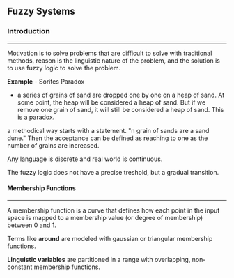 ## Fuzzy Systems ##

### Introduction ###
----

Motivation is to solve problems that are difficult to solve with traditional methods, reason is the linguistic nature of the problem, and the solution is to use fuzzy logic to solve the problem.

**Example** - Sorites Paradox
- a series of grains of sand are dropped one by one on a heap of sand. At some point, the heap will be considered a heap of sand. But if we remove one grain of sand, it will still be considered a heap of sand. This is a paradox.

a methodical way starts with a statement. "n grain of sands are a sand dune." Then the acceptance can be defined as reaching to one as the number of grains are increased.

Any language is discrete and real world is continuous.

The fuzzy logic does not have a precise treshold, but a gradual transition.

#### Membership Functions ####
----

A membership function is a curve that defines how each point in the input space is mapped to a membership value (or degree of membership) between 0 and 1.

Terms like **around** are modeled with gaussian or triangular membership functions.

**Linguistic variables** are partitioned in a range with overlapping, non-constant membership functions.




